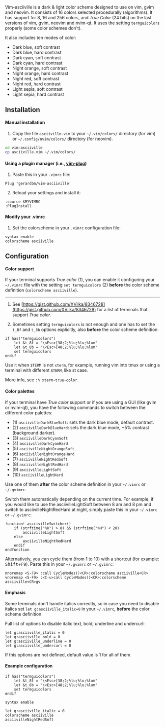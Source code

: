 Vim-asciiville is a dark & light color scheme designed to use on vim, gvim and neovim. It consists of 16 colors selected procedurally (algorithms). It has support for 8, 16 and 256 colors, and *True Color* (24 bits) on the last versions of vim, gvim, neovim and nvim-qt. It uses the setting `termguicolors` properly (some color schemes don't).

It also includes ten modes of color:
- Dark blue, soft contrast
- Dark blue, hard contrast
- Dark cyan, soft contrast
- Dark cyan, hard contrast
- Night orange, soft contrast
- Night orange, hard contrast
- Night red, soft contrast
- Night red, hard contrast
- Light sepia, soft contrast
- Light sepia, hard contrast

## Installation

#### Manual installation

1. Copy the file `asciiville.vim` to your `~/.vim/colors/` directory (for vim) or `~/.config/nvim/colors/` directory (for neovim).

```bash
cd vim-asciiville
cp asciiville.vim ~/.vim/colors/
```

#### Using a plugin manager (i.e., [vim-plug](https://github.com/junegunn/vim-plug))

1. Paste this in your `.vimrc` file:
```viml
Plug 'gerardbm/vim-asciiville'
```
2. Reload your settings and install it:
```viml
:source $MYVIMRC
:PlugInstall
```

#### Modify your .vimrc

1. Set the colorscheme in your `.vimrc` configuration file:
```viml
syntax enable
colorscheme asciiville
```

## Configuration

#### Color support

If your terminal supports *True color* (1), you can enable it configuring your `~/.vimrc` file with the setting `set termguicolors` (2) **before** the color scheme definition (`colorscheme asciiville`).

---

1. See [https://gist.github.com/XVilka/8346728](https://gist.github.com/XVilka/8346728) for a list of terminals that support *True color*.

2. Sometimes setting `termguicolors` is not enough and one has to set the `t_8f` and `t_8b` options explicitly, also **before** the color scheme definition:

```viml
if has("termguicolors")
	let &t_8f = "\<Esc>[38;2;%lu;%lu;%lum"
	let &t_8b = "\<Esc>[48;2;%lu;%lu;%lum"
	set termguicolors
endif
```

Use it when `$TERM` is not `xterm`, for example, running vim into tmux or using a terminal with different `$TERM`, like st case.

More info, see `:h xterm-true-color`.

#### Color palettes

If your terminal have *True color* support or if you are using a GUI (like gvim or nvim-qt), you have the following commands to switch between the different color palettes:

- (1) `asciivilleDarkBlueSoft`: sets the dark blue mode, default contrast.
- (2) `asciivilleDarkBlueHard`: sets the dark blue mode, +5% contrast (background darker).
- (3) `asciivilleDarkCyanSoft`
- (4) `asciivilleDarkCyanHard`
- (5) `asciivilleNightOrangeSoft`
- (6) `asciivilleNightOrangeHard`
- (7) `asciivilleNightRedSoft`
- (8) `asciivilleNightRedHard`
- (9) `asciivilleLightSoft`
- (10) `asciivilleLightHard`

Use one of them **after** the color scheme definition in your `~/.vimrc` or `~/.gvimrc`.

Switch them automatically depending on the current time. For example, if you would like to use the asciivilleLightSoft between 8 am and 8 pm and switch to asciivilleNightRedHard at night, simply paste this in your `~/.vimrc` or `~/.gvimrc`:

```viml
function! asciivilleSwitcher()
	if (strftime("%H") > 8) && (strftime("%H") < 20)
		asciivilleLightSoft
	else
		asciivilleNightRedHard
	endif
endfunction
```

Alternatively, you can cycle them (from 1 to  10) with a shortcut (for example: <kbd>Shift</kbd>+<kbd>F9</kbd>). Paste this in your `~/.gvimrc` or `~/.gvimrc`:

```viml
nnoremap <S-F9> :call CycleModes()<CR>:colorscheme asciiville<CR>
vnoremap <S-F9> :<C-u>call CycleModes()<CR>:colorscheme asciiville<CR>gv
```
#### Emphasis

Some terminals don't handle italics correctly, so in case you need to disable italics set `let g:asciiville_italic=0` in your `~/.vimrc`, **before** the color scheme definition.

Full list of options to disable italic text, bold, underline and undercurl:

```viml
let g:asciiville_italic = 0
let g:asciiville_bold = 0
let g:asciiville_underline = 0
let g:asciiville_undercurl = 0
```

If this options are not defined, default value is 1 for all of them.

#### Example configuration

```viml
if has("termguicolors")
	let &t_8f = "\<Esc>[38;2;%lu;%lu;%lum"
	let &t_8b = "\<Esc>[48;2;%lu;%lu;%lum"
	set termguicolors
endif

syntax enable

let g:asciiville_italic = 0
colorscheme asciiville
asciivilleNightRedSoft
```
